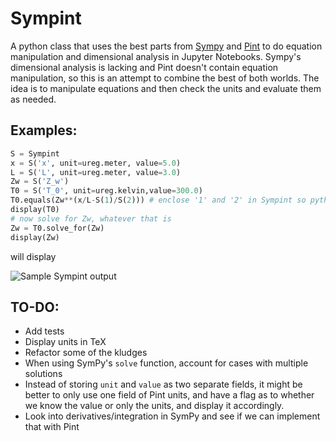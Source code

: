 # Sympint
A python class that uses the best parts from [Sympy](https://github.com/sympy/sympy) and [Pint](https://github.com/hgrecco/pint) to do equation manipulation and dimensional analysis in Jupyter Notebooks.  Sympy's dimensional analysis is lacking and Pint doesn't contain equation manipulation, so this is an attempt to combine the best of both worlds.  The idea is to manipulate equations and then check the units and evaluate them as needed.

## Examples:
```python
S = Sympint
x = S('x', unit=ureg.meter, value=5.0)
L = S('L', unit=ureg.meter, value=3.0)
Zw = S('Z_w')
T0 = S('T_0', unit=ureg.kelvin,value=300.0)
T0.equals(Zw**(x/L-S(1)/S(2))) # enclose '1' and '2' in Sympint so python doesn't evaluate them 1/2 as 0.5
display(T0)
# now solve for Zw, whatever that is
Zw = T0.solve_for(Zw)
display(Zw)
```

will display

![Sample Sympint output](https://raw.githubusercontent.com/AndrewChap/sympint/master/images/sympint.png)

## TO-DO:
* Add tests
* Display units in TeX
* Refactor some of the kludges
* When using SymPy's `solve` function, account for cases with multiple solutions
* Instead of storing `unit` and `value` as two separate fields, it might be better to only use one field of Pint units, and have a flag as to whether we know the value or only the units, and display it accordingly.
* Look into derivatives/integration in SymPy and see if we can implement that with Pint
